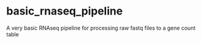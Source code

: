 # basic_rnaseq_pipeline
A very basic RNAseq pipeline for processing raw fastq files to a gene count table
